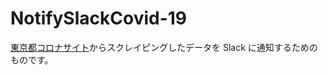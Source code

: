 # NotifySlackCovid-19

[東京都コロナサイト](https://stopcovid19.metro.tokyo.lg.jp/)からスクレイピングしたデータを Slack に通知するためのものです。
